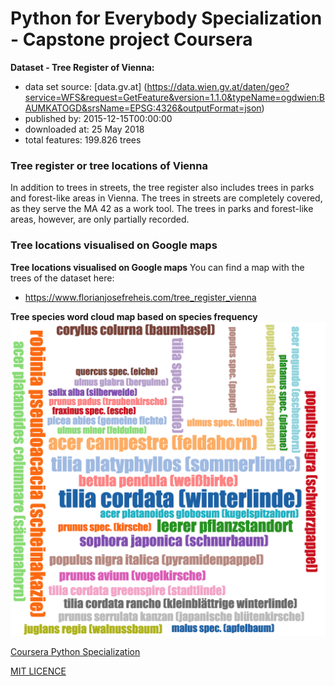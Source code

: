 # Python for Everybody Specialization - Capstone project Coursera

**Dataset - Tree Register of Vienna:**
-   data set source: [data.gv.at] (https://data.wien.gv.at/daten/geo?service=WFS&request=GetFeature&version=1.1.0&typeName=ogdwien:BAUMKATOGD&srsName=EPSG:4326&outputFormat=json)
-   published by: 2015-12-15T00:00:00
-   downloaded at: 25 May 2018
-   total features: 199.826 trees

### Tree register or tree locations of Vienna
In addition to trees in streets, the tree register also includes trees in parks and forest-like areas in Vienna. The trees in streets are completely covered, as they serve the MA 42 as a work tool. The trees in parks and forest-like areas, however, are only partially recorded.

### Tree locations visualised on Google maps

**Tree locations visualised on Google maps**
You can find a map with the trees of the dataset here:
- https://www.florianjosefreheis.com/tree_register_vienna

**Tree species word cloud map based on species frequency**
![tree species word cloud](tree_species_word_cloud.png "Tree species word cloud")

[Coursera Python Specialization](https://www.coursera.org/specializations/python)

[MIT LICENCE](https://github.com/florianjosefreheis/tree_register_vienna/blob/master/LICENCE)
